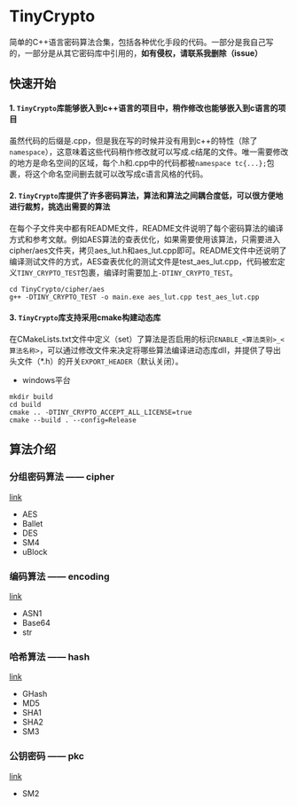 # TinyCrypto

简单的C++语言密码算法合集，包括各种优化手段的代码。一部分是我自己写的，一部分是从其它密码库中引用的，**如有侵权，请联系我删除（issue）**


## 快速开始

#### 1. `TinyCrypto`库能够嵌入到c++语言的项目中，稍作修改也能够嵌入到c语言的项目

虽然代码的后缀是.cpp，但是我在写的时候并没有用到c++的特性（除了`namespace`），这意味着这些代码稍作修改就可以写成.c结尾的文件。唯一需要修改的地方是命名空间的区域，每个.h和.cpp中的代码都被`namespace tc{...};`包裹，将这个命名空间删去就可以改写成c语言风格的代码。

#### 2. `TinyCrypto`库提供了许多密码算法，算法和算法之间耦合度低，可以很方便地进行裁剪，挑选出需要的算法

在每个子文件夹中都有README文件，README文件说明了每个密码算法的编译方式和参考文献。例如AES算法的查表优化，如果需要使用该算法，只需要进入cipher/aes文件夹，拷贝aes_lut.h和aes_lut.cpp即可。README文件中还说明了编译测试文件的方式，AES查表优化的测试文件是test_aes_lut.cpp，代码被宏定义`TINY_CRYPTO_TEST`包裹，编译时需要加上`-DTINY_CRYPTO_TEST`。

```
cd TinyCrypto/cipher/aes
g++ -DTINY_CRYPTO_TEST -o main.exe aes_lut.cpp test_aes_lut.cpp
```

#### 3. `TinyCrypto`库支持采用cmake构建动态库

在CMakeLists.txt文件中定义（set）了算法是否启用的标识`ENABLE_<算法类别>_<算法名称>`，可以通过修改文件来决定将哪些算法编译进动态库dll，并提供了导出头文件（*.h）的开关`EXPORT_HEADER`（默认关闭）。

* windows平台

```
mkdir build
cd build
cmake .. -DTINY_CRYPTO_ACCEPT_ALL_LICENSE=true
cmake --build . --config=Release
```

## 算法介绍

### 分组密码算法 —— cipher

[link](./docs/cipher.md)

* AES
* Ballet
* DES
* SM4
* uBlock

### 编码算法 —— encoding

[link](./docs/encoding.md)

* ASN1
* Base64
* str

### 哈希算法 —— hash

[link](./docs/hash.md)

* GHash
* MD5
* SHA1
* SHA2
* SM3

### 公钥密码 —— pkc

[link](./docs/pkc.md)

* SM2